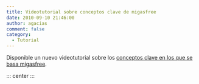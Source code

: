 ```yaml
---
title: Videotutorial sobre conceptos clave de migasfree
date: 2010-09-10 21:46:00
author: agacias
comment: false
category:
  - Tutorial
---
```


Disponible un nuevo videotutorial sobre los [conceptos clave en los que se basa migasfree](http://www.youtube.com/v/yEEzNrsIJ3M).

::: center
<LiteYoutubeEmbed id="yEEzNrsIJ3M" title="Conceptos clave de migasfree" />
:::
